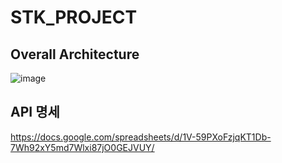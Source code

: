 # STK_PROJECT

## Overall Architecture

![image](https://github.com/user-attachments/assets/ab394e8f-04a5-4210-b90a-bfc9c3ab0db1)


## API 명세

https://docs.google.com/spreadsheets/d/1V-59PXoFzjqKT1Db-7Wh92xY5md7Wlxi87jO0GEJVUY/


